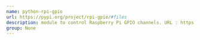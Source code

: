 ```yaml
---
name: python-rpi-gpio
url: https://pypi.org/project/rpi-gpio/#files
description: module to control Raspberry Pi GPIO channels. URL : https://pypi.org/project/rpi-gpio/#files Groups : None
group: None
---
```

